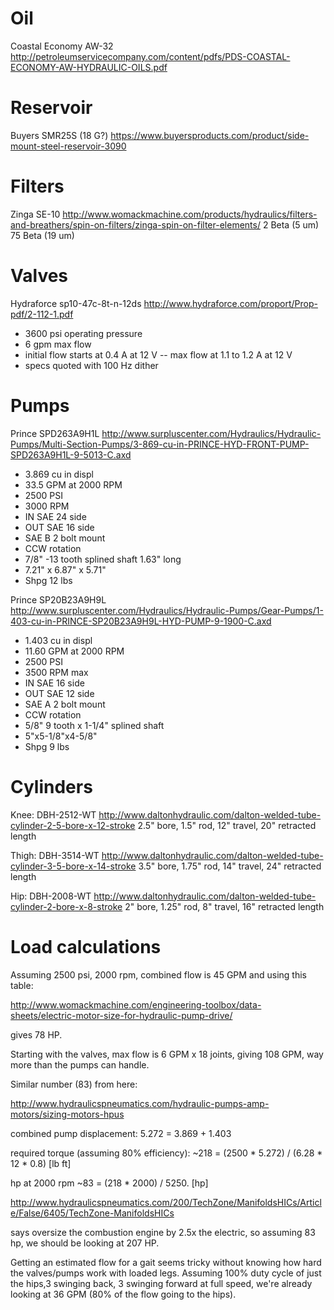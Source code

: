 Oil
====
Coastal Economy AW-32
http://petroleumservicecompany.com/content/pdfs/PDS-COASTAL-ECONOMY-AW-HYDRAULIC-OILS.pdf

Reservoir
====
Buyers SMR25S (18 G?)
https://www.buyersproducts.com/product/side-mount-steel-reservoir-3090

Filters
====
Zinga SE-10
http://www.womackmachine.com/products/hydraulics/filters-and-breathers/spin-on-filters/zinga-spin-on-filter-elements/
2 Beta (5 um)
75 Beta (19 um)

Valves
====
Hydraforce sp10-47c-8t-n-12ds
http://www.hydraforce.com/proport/Prop-pdf/2-112-1.pdf

- 3600 psi operating pressure
- 6 gpm max flow
- initial flow starts at 0.4 A at 12 V
--  max flow at 1.1 to 1.2 A at 12 V
- specs quoted with 100 Hz dither

Pumps
====
Prince SPD263A9H1L
http://www.surpluscenter.com/Hydraulics/Hydraulic-Pumps/Multi-Section-Pumps/3-869-cu-in-PRINCE-HYD-FRONT-PUMP-SPD263A9H1L-9-5013-C.axd

- 3.869 cu in displ
- 33.5 GPM at 2000 RPM
- 2500 PSI
- 3000 RPM
- IN SAE 24 side
- OUT SAE 16 side
- SAE B 2 bolt mount
- CCW rotation
- 7/8" -13 tooth splined shaft 1.63" long
- 7.21" x 6.87" x 5.71"
- Shpg 12 lbs

Prince SP20B23A9H9L
http://www.surpluscenter.com/Hydraulics/Hydraulic-Pumps/Gear-Pumps/1-403-cu-in-PRINCE-SP20B23A9H9L-HYD-PUMP-9-1900-C.axd

- 1.403 cu in displ
- 11.60 GPM at 2000 RPM
- 2500 PSI
- 3500 RPM max
- IN SAE 16 side
- OUT SAE 12 side
- SAE A 2 bolt mount
- CCW rotation
- 5/8" 9 tooth x 1-1/4" splined shaft
- 5"x5-1/8"x4-5/8"
- Shpg 9 lbs


Cylinders
====

Knee: DBH-2512-WT
http://www.daltonhydraulic.com/dalton-welded-tube-cylinder-2-5-bore-x-12-stroke
2.5" bore, 1.5" rod, 12" travel, 20" retracted length

Thigh: DBH-3514-WT
http://www.daltonhydraulic.com/dalton-welded-tube-cylinder-3-5-bore-x-14-stroke
3.5" bore, 1.75" rod, 14" travel, 24" retracted length

Hip: DBH-2008-WT
http://www.daltonhydraulic.com/dalton-welded-tube-cylinder-2-bore-x-8-stroke
2" bore, 1.25" rod, 8" travel, 16" retracted length


Load calculations
====
Assuming 2500 psi, 2000 rpm, combined flow is 45 GPM and using this table:

http://www.womackmachine.com/engineering-toolbox/data-sheets/electric-motor-size-for-hydraulic-pump-drive/

gives 78 HP.

Starting with the valves, max flow is 6 GPM x 18 joints, giving 108 GPM, way more than the pumps can handle.

Similar number (83) from here:

http://www.hydraulicspneumatics.com/hydraulic-pumps-amp-motors/sizing-motors-hpus

combined pump displacement: 
5.272 = 3.869 + 1.403

required torque (assuming 80% efficiency):
~218 = (2500 * 5.272) / (6.28  * 12 * 0.8) [lb ft]

hp at 2000 rpm
~83 = (218 * 2000) / 5250. [hp]

http://www.hydraulicspneumatics.com/200/TechZone/ManifoldsHICs/Article/False/6405/TechZone-ManifoldsHICs

says oversize the combustion engine by 2.5x the electric, so assuming 83 hp, we should be looking at 207 HP.

Getting an estimated flow for a gait seems tricky without knowing how hard the valves/pumps work with loaded legs. Assuming 100% duty cycle of just the hips,3 swinging back, 3 swinging forward at full speed, we're already looking at 36 GPM (80% of the flow going to the hips).
